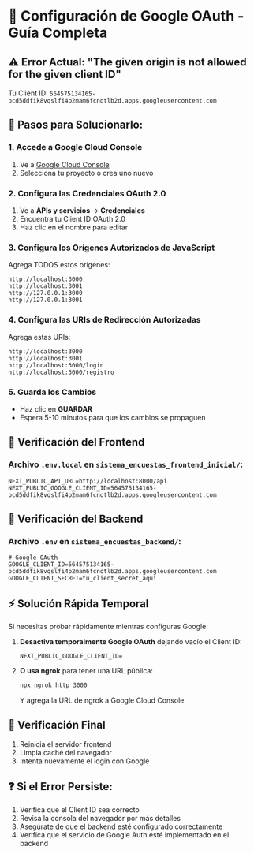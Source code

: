 # 🔐 Configuración de Google OAuth - Guía Completa

## ⚠️ Error Actual: "The given origin is not allowed for the given client ID"

Tu Client ID: `564575134165-pcd5ddfik8vqslfi4p2mam6fcnotlb2d.apps.googleusercontent.com`

## 🚀 Pasos para Solucionarlo:

### 1. **Accede a Google Cloud Console**

1. Ve a [Google Cloud Console](https://console.cloud.google.com/)
2. Selecciona tu proyecto o crea uno nuevo

### 2. **Configura las Credenciales OAuth 2.0**

1. Ve a **APIs y servicios** → **Credenciales**
2. Encuentra tu Client ID OAuth 2.0
3. Haz clic en el nombre para editar

### 3. **Configura los Orígenes Autorizados de JavaScript**

Agrega TODOS estos orígenes:

```
http://localhost:3000
http://localhost:3001
http://127.0.0.1:3000
http://127.0.0.1:3001
```

### 4. **Configura las URIs de Redirección Autorizadas**

Agrega estas URIs:

```
http://localhost:3000
http://localhost:3001
http://localhost:3000/login
http://localhost:3000/registro
```

### 5. **Guarda los Cambios**

- Haz clic en **GUARDAR**
- Espera 5-10 minutos para que los cambios se propaguen

## 🔧 Verificación del Frontend

### Archivo `.env.local` en `sistema_encuestas_frontend_inicial/`:

```env
NEXT_PUBLIC_API_URL=http://localhost:8000/api
NEXT_PUBLIC_GOOGLE_CLIENT_ID=564575134165-pcd5ddfik8vqslfi4p2mam6fcnotlb2d.apps.googleusercontent.com
```

## 🔧 Verificación del Backend

### Archivo `.env` en `sistema_encuestas_backend/`:

```env
# Google OAuth
GOOGLE_CLIENT_ID=564575134165-pcd5ddfik8vqslfi4p2mam6fcnotlb2d.apps.googleusercontent.com
GOOGLE_CLIENT_SECRET=tu_client_secret_aqui
```

## ⚡ Solución Rápida Temporal

Si necesitas probar rápidamente mientras configuras Google:

1. **Desactiva temporalmente Google OAuth** dejando vacío el Client ID:

   ```env
   NEXT_PUBLIC_GOOGLE_CLIENT_ID=
   ```

2. **O usa ngrok** para tener una URL pública:
   ```bash
   npx ngrok http 3000
   ```
   Y agrega la URL de ngrok a Google Cloud Console

## 🎯 Verificación Final

1. Reinicia el servidor frontend
2. Limpia caché del navegador
3. Intenta nuevamente el login con Google

## ❓ Si el Error Persiste:

1. Verifica que el Client ID sea correcto
2. Revisa la consola del navegador por más detalles
3. Asegúrate de que el backend esté configurado correctamente
4. Verifica que el servicio de Google Auth esté implementado en el backend
